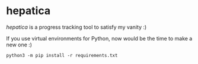 # hepatica
*hepatica* is a progress tracking tool to satisfy my vanity :)

If you use virtual environments for Python, now would be the time to make a new one :)

```
python3 -m pip install -r requirements.txt
``` 

